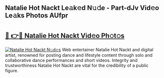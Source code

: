 ## Natalie Hot Nackt Le𝚊k𝚎d N𝚞𝚍e - Part-dJv Vid𝚎o Le𝚊ks Photos AUfpr

# <h2><a href="http://fb5xyp.evod.top/?m=Natalie+Hot+Nackt">🔗 👉🔴 Natalie Hot Nackt Vid𝚎o Ph𝚘t𝚘s</a></h2>

[![Natalie Hot Nackt N𝚞d𝚎s](https://i.imgur.com/8V9OHl7.gif)](http://fb5xyp.evod.top/?m=Natalie+Hot+Nackt)
Web entertainer Natalie Hot Nackt and digital artist, renowned for posting dance and lifestyle content through solo and collaborative dance performances and short videos. Integrity and trustworthiness Natalie Hot Nackt are vital for the credibility of a public figure. 
